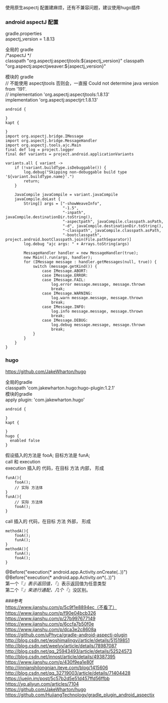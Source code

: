 
使用原生aspectj 配置建麻烦，还有不兼容问题，建议使用hugo插件  
### android  aspectJ  配置  

gradle.properties  
aspectj_version = 1.8.13  

全局的 gradle  
/*aspectJ */   
classpath "org.aspectj:aspectjtools:${aspectj_version}"  
classpath "org.aspectj:aspectjweaver:${aspectj_version}"  

模块的 gradle  
//  不能使用 aspectjtools 否则会，一直报  Could not determine java version from '191'.  
//  implementation 'org.aspectj:aspectjtools:1.8.13'  
implementation 'org.aspectj:aspectjrt:1.8.13'  
```
android {

}
kapt {

}
import org.aspectj.bridge.IMessage
import org.aspectj.bridge.MessageHandler
import org.aspectj.tools.ajc.Main
final def log = project.logger
final def variants = project.android.applicationVariants

variants.all { variant ->
    if (!variant.buildType.isDebuggable()) {
        log.debug("Skipping non-debuggable build type '${variant.buildType.name}'.")
        return;
    }

    JavaCompile javaCompile = variant.javaCompile
    javaCompile.doLast {
        String[] args = ["-showWeaveInfo",
                         "-1.5",
                         "-inpath", javaCompile.destinationDir.toString(),
                         "-aspectpath", javaCompile.classpath.asPath,
                         "-d", javaCompile.destinationDir.toString(),
                         "-classpath", javaCompile.classpath.asPath,
                         "-bootclasspath", project.android.bootClasspath.join(File.pathSeparator)]
        log.debug "ajc args: " + Arrays.toString(args)

        MessageHandler handler = new MessageHandler(true);
        new Main().run(args, handler);
        for (IMessage message : handler.getMessages(null, true)) {
            switch (message.getKind()) {
                case IMessage.ABORT:
                case IMessage.ERROR:
                case IMessage.FAIL:
                    log.error message.message, message.thrown
                    break;
                case IMessage.WARNING:
                    log.warn message.message, message.thrown
                    break;
                case IMessage.INFO:
                    log.info message.message, message.thrown
                    break;
                case IMessage.DEBUG:
                    log.debug message.message, message.thrown
                    break;
            }
        }
    }
}

```

### hugo   
https://github.com/JakeWharton/hugo  

全局的gradle  
classpath 'com.jakewharton.hugo:hugo-plugin:1.2.1'  
模块的gradle  
apply plugin: 'com.jakewharton.hugo'  
```
android {

}
kapt {

}
hugo {
  enabled false
}
```

假设插入的方法是 fooA;  目标方法是 funA;  
call 和 execution  
execution  插入的 代码，在目标 方法  内部， 形成  
```
funA(){
    fooA();
    // 实际 方法体  
}
funA(){
    // 实际 方法体  
    fooA();
}
```
call 插入的 代码，在目标 方法  外部， 形成  
```
methodA(){
    fooA();
    funA();  
}
methodA(){
    funA();  
    fooA();
}
```

@Before("execution(* android.app.Activity.onCreate(..))")  
@Before("execution(* android.app.Activity.on*(..))")  
第一个『*』表示返回值，『*』表示返回值为任意类型  
第二个『*』来进行通配，几个『*』没区别。  



###参考  
https://www.jianshu.com/p/5c9f1e8894ec（不看了）  
https://www.jianshu.com/p/f90e04bcb326  
https://www.jianshu.com/p/27b997677149  
https://www.jianshu.com/p/6ccfa7b50f0e   
https://www.jianshu.com/p/dca3e2c8608a  
https://github.com/uPhyca/gradle-android-aspectj-plugin  
http://blog.csdn.net/woshimalingyi/article/details/51519851  
http://blog.csdn.net/weelyy/article/details/78987087  
http://blog.csdn.net/qq_25943493/article/details/52524573    
http://blog.csdn.net/innost/article/details/49387395  
https://www.jianshu.com/p/430f9ea1e80f  
http://jinnianshilongnian.iteye.com/blog/1415606  
http://blog.csdn.net/qq_32719003/article/details/71404428  
https://juejin.im/post/5c57b2d5e51d457ffd56ffbb  
https://yq.aliyun.com/articles/7104  
https://github.com/JakeWharton/hugo  
https://github.com/HujiangTechnology/gradle_plugin_android_aspectjx  






